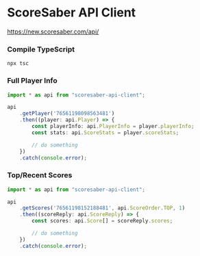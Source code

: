 # ScoreSaber API Client
https://new.scoresaber.com/api/

### Compile TypeScript
``npx tsc``

### Full Player Info
```typescript
import * as api from "scoresaber-api-client";

api
    .getPlayer('76561198098563481')
    .then((player: api.Player) => {
        const playerInfo: api.PlayerInfo = player.playerInfo;
        const stats: api.ScoreStats = player.scoreStats;

        // do something
    })
    .catch(console.error);
```

### Top/Recent Scores
```typescript
import * as api from "scoresaber-api-client";

api
    .getScores('76561198152188481', api.ScoreOrder.TOP, 1)
    .then((scoreReply: api.ScoreReply) => {
        const scores: api.Score[] = scoreReply.scores;

        // do something
    })
    .catch(console.error);
```